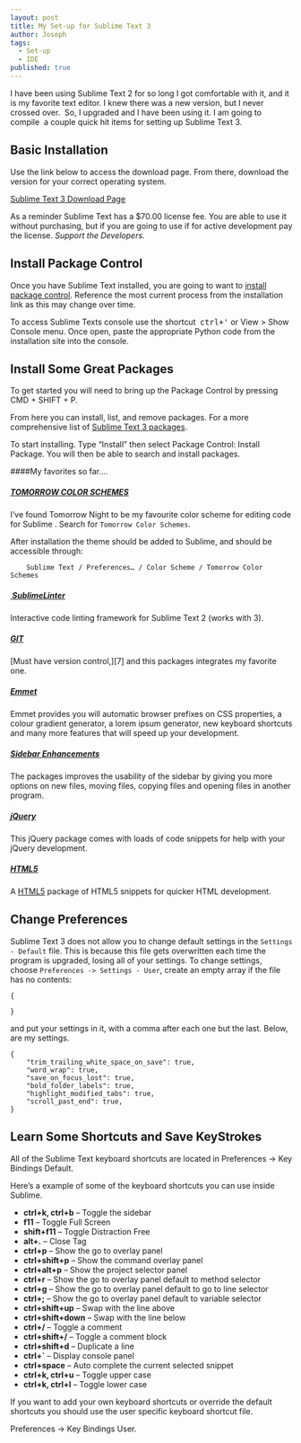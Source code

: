 ```yaml
---
layout: post
title: My Set-up for Sublime Text 3
author: Joseph
tags:
  - Set-up
  - IDE
published: true
---
```

I have been using Sublime Text 2 for so long I got comfortable with it, and it is my favorite text editor. I knew there was a new version, but I never crossed over.  So, I upgraded and I have been using it. I am going to compile  a couple quick hit items for setting up Sublime Text 3.

## Basic Installation

Use the link below to access the download page. From there, download the version for your correct operating system.

[Sublime Text 3 Download Page](http://www.sublimetext.com/3)

As a reminder Sublime Text has a $70.00 license fee. You are able to use it without purchasing, but if you are going to use if for active development pay the license. *Support the Developers.*

## Install Package Control

Once you have Sublime Text installed, you are going to want to [install package control](https://packagecontrol.io/installation). Reference the most current process from the installation link as this may change over time.

To access Sublime Texts console use the shortcut  <kbd>ctrl+'</kbd> or View > Show Console menu. Once open, paste the appropriate Python code from the installation site into the console.

## Install Some Great Packages

To get started you will need to bring up the Package Control by pressing CMD + SHIFT + P.

From here you can install, list, and remove packages. For a more comprehensive list of [Sublime Text 3  packages](https://packagecontrol.io/).

To start installing. Type &#8220;Install&#8221; then select Package Control: Install Package. You will then be able to search and install packages.

####My favorites so far&#8230;.

##### [TOMORROW COLOR SCHEMES](https://packagecontrol.io/packages/Tomorrow%20Color%20Schemes)

I&#8217;ve found Tomorrow Night to be my favourite color scheme for editing code for Sublime . Search for `Tomorrow Color Schemes`.<!--more-->

After installation the theme should be added to Sublime, and should be accessible through:

<pre xml:space="preserve"><code>    Sublime Text / Preferences… / Color Scheme / Tomorrow Color Schemes</code></pre>

##### [ SublimeLinter](https://packagecontrol.io/packages/SublimeLinter)

Interactive code linting framework for Sublime Text 2 (works with 3).

##### [GIT](https://packagecontrol.io/packages/Git)

[Must have version control,][7] and this packages integrates my favorite one.

##### [Emmet](https://packagecontrol.io/packages/Emmet)

Emmet provides you will automatic browser prefixes on CSS properties, a colour gradient generator, a lorem ipsum generator, new keyboard shortcuts and many more features that will speed up your development.

##### [Sidebar Enhancements](https://packagecontrol.io/packages/SideBarEnhancements)

The packages improves the usability of the sidebar by giving you more options on new files, moving files, copying files and opening files in another program.

##### [jQuery](https://packagecontrol.io/packages/jQuery)  

This jQuery package comes with loads of code snippets for help with your jQuery development.

##### [HTML5](https://packagecontrol.io/packages/HTML5)

A <a title="What Is HTML5?" href="http://www.paulund.co.uk/what-is-html5" target="_blank">HTML5</a> package of HTML5 snippets for quicker HTML development.

## Change Preferences

Sublime Text 3 does not allow you to change default settings in the `Settings - Default` file. This is because this file gets overwritten each time the program is upgraded, losing all of your settings. To change settings, choose `Preferences -> Settings - User`, create an empty array if the file has no contents:

    {

    }


and put your settings in it, with a comma after each one but the last. Below, are my settings.

    {
        "trim_trailing_white_space_on_save": true,
        "word_wrap": true,
        "save_on_focus_lost": true,
        "bold_folder_labels": true,
        "highlight_modified_tabs": true,
        "scroll_past_end": true,
    }

## Learn Some Shortcuts and Save KeyStrokes

All of the Sublime Text keyboard shortcuts are located in Preferences -> Key Bindings Default.

Here&#8217;s a example of some of the keyboard shortcuts you can use inside Sublime.

  * **ctrl+k, ctrl+b** &#8211; Toggle the sidebar
  * **f11** &#8211; Toggle Full Screen
  * **shift+f11** &#8211; Toggle Distraction Free
  * **alt+.** &#8211; Close Tag
  * **ctrl+p** &#8211; Show the go to overlay panel
  * **ctrl+shift+p** &#8211; Show the command overlay panel
  * **ctrl+alt+p** &#8211; Show the project selector panel
  * **ctrl+r** &#8211; Show the go to overlay panel default to method selector
  * **ctrl+g** &#8211; Show the go to overlay panel default to go to line selector
  * **ctrl+;** &#8211; Show the go to overlay panel default to variable selector
  * **ctrl+shift+up** &#8211; Swap with the line above
  * **ctrl+shift+down** &#8211; Swap with the line below
  * **ctrl+/** &#8211; Toggle a comment
  * **ctrl+shift+/** &#8211; Toggle a comment block
  * **ctrl+shift+d** &#8211; Duplicate a line
  * **ctrl+\`** &#8211; Display console panel
  * **ctrl+space** &#8211; Auto complete the current selected snippet
  * **ctrl+k, ctrl+u** &#8211; Toggle upper case
  * **ctrl+k, ctrl+l** &#8211; Toggle lower case

If you want to add your own keyboard shortcuts or override the default shortcuts you should use the user specific keyboard shortcut file.

Preferences -> Key Bindings User.

&nbsp;
